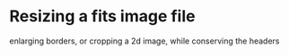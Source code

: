 # Resizing a fits image file
enlarging borders, or cropping a 2d image, while conserving the headers
